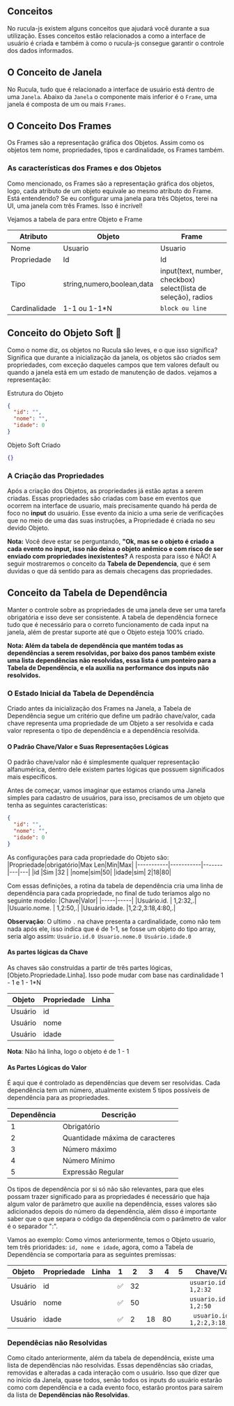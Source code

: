 ## Conceitos

No rucula-js existem alguns conceitos que ajudará você durante a sua utilização. Esses conceitos estão relacionados a como a interface de usuário é criada e também à como o rucula-js consegue garantir o controle dos dados informados.

## O Conceito de Janela

No Rucula, tudo que é relacionado a interface de usuário está dentro de uma `Janela`. Abaixo da `Janela` o componente mais inferior é o `Frame`, uma janela é composta de um ou mais `Frames`. 

## O Conceito Dos Frames

Os Frames são a representação gráfica dos Objetos. Assim como os objetos tem nome, propriedades, tipos e cardinalidade, os Frames também.  

### As características dos Frames e dos Objetos 

Como mencionado, os Frames são a representação gráfica dos objetos, logo, cada atributo de um objeto equivale ao mesmo atributo do Frame.  Está entendendo? Se eu configurar uma janela para três Objetos, terei na UI, uma janela com três Frames. Isso é incrível!

Vejamos a tabela de para entre Objeto e Frame

|Atributo|Objeto|Frame|
|-|-|-|
|Nome|Usuario|Usuario|
|Propriedade|Id|Id|
|Tipo|string,numero,boolean,data|input(text, number, checkbox) select(lista de seleção), radios|
|Cardinalidade|1-1 ou 1-1*N|`block ou line`|

## Conceito do Objeto Soft 🧩

Como o nome diz, os objetos no Rucula são leves, e o que isso significa? Significa que durante a inicialização da janela, os objetos são criados sem 
propriedades, com exceção daqueles campos que tem valores default ou quando a janela está em um estado de manutenção de dados. vejamos a representação:

Estrutura do Objeto
```json
{
  "id": "",
  "nome": "",
  "idade": 0
}
```
Objeto Soft Criado
```json
{}
```
### A Criação das Propriedades

Após a criação dos Objetos, as propriedades já estão aptas a serem criadas. Essas propriedades são criadas com base em eventos que ocorrem na interface de usuario, mais precisamente quando há perda de foco no **input** do usuário. Esse evento da inicio a uma serie de verificações que no meio de uma das suas instruções, a Propriedade é criada no seu devido Objeto.

**Nota:** Você deve estar se perguntando, **"Ok, mas se o objeto é criado a cada evento no input, isso não deixa o objeto anêmico e com risco de ser enviado com propriedades inexistentes?** A resposta para isso é NÂO! A seguir mostraremos o conceito da **Tabela de Dependencia**, que é sem duvidas o que dá sentido para as demais checagens das propriedades. 

## Conceito da Tabela de Dependência
Manter o controle sobre as propriedades de uma janela deve ser uma tarefa obrigatória e isso deve ser consistente. A tabela de dependência fornece tudo que é necessário para o correto funcionamento de cada input na janela, além de prestar suporte até que o Objeto esteja 100% criado.

**Nota: Além da tabela de dependência que mantém todas as dependências a serem resolvidas, por baixo dos panos também existe uma lista dependências não resolvidas, essa lista é um ponteiro para a Tabela de Dependência, e ela auxilia na performance dos inputs não resolvidos.**

### O Estado Inicial da Tabela de Dependência 
Criado antes da inicialização  dos Frames na Janela, a Tabela de Dependência segue um critério que define um padrão chave/valor, cada chave representa uma propriedade de um Objeto a ser resolvida e cada valor representa o tipo de dependência e a dependência resolvida.

#### O Padrão Chave/Valor e Suas Representações Lógicas

O padrão chave/valor não é simplesmente qualquer representação alfanumérica, dentro dele existem partes lógicas que possuem significados mais específicos.

Antes de começar, vamos imaginar que estamos criando uma Janela simples para cadastro de usuários, para isso, precisamos de um objeto que tenha as seguintes características: 
```json
{
  "id": "",
  "nome": "",
  "idade": 0
}
```
As configurações para cada propriedade do Objeto são:
|Propriedade|obrigatório|Max Len|Min|Max|
|-----------|-----------|-------|---|---|
|id         |Sim        |32     |
|nome|sim|50|
|idade|sim| 2|18|80|

Com essas definições, a rotina da tabela de dependência cria uma linha de dependência para cada propriedade, no final de tudo teríamos algo no seguinte modelo:
|Chave|Valor|
|-----|-----|
|Usuário.id. | 1,2:32,.|
|Usuario.nome. | 1,2:50,.|
|Usuário.idade. |1,2:2,3:18,4:80,.|

**Observação**: O ultimo `.` na chave presenta a cardinalidade, como não tem nada após ele, isso indica que é de 1-1, se fosse um objeto do tipo array, seria algo assim:  `Usuário.id.0 Usuario.nome.0 Usuário.idade.0`

#### As partes lógicas da Chave

As chaves são construídas a partir de três partes lógicas, [Objeto.Propriedade.Linha].
Isso pode mudar com base nas cardinalidade  1 - 1 e 1 - 1*N

|Objeto|Propriedade|Linha|
|-|-|-|
|Usuário|id||
|Usuário|nome||
|Usuário|idade||

**Nota**: Não há linha, logo o objeto é de 1 - 1

#### As Partes Lógicas do Valor

É aqui que é controlado as dependências que devem ser resolvidas. Cada dependência tem um número, atualmente existem 5 tipos possíveis de dependência para as propriedades.

|Dependência|Descrição|
|-|-|
|1|Obrigatório|
|2|Quantidade máxima de caracteres|
|3|Número máximo|
|4|Número Mínimo|
|5|Expressão Regular|

Os tipos de dependência por si só não são relevantes, para que eles possam trazer significado para as propriedades é necessário que haja algum valor de parâmetro que auxilie na dependência, esses valores são adicionados depois do número da dependência, além disso é importante saber que o que separa o código da dependência com o parâmetro de valor é o separador ":".

Vamos ao exemplo: Como vimos anteriormente, temos o Objeto usuario, tem três prioridades: `id, nome e idade`, agora, como a Tabela de Dependência se comportaria para as seguintes premissas:

|Objeto|Propriedade|Linha|1|2|3|4|5|Chave/Valor|
|-|-|-|-|-|-|-|-|-|
|Usuário|id||✅|32||||`usuario.id. 1,2:32`|
|Usuário|nome||✅|50||||`usuario.id. 1,2:50`|
|Usuário|idade||✅|2|18|80||` usuario.idade. 1,2:2,3:18,4:80`|

### Dependêcias não Resolvidas
Como citado anteriormente, além da tabela de dependência, existe uma lista de dependências não resolvidas. Essas dependências são criadas, removidas  e alteradas a cada interação com o usuário.
Isso que dizer que no início da Janela, quase todos, senão todos os inputs do usuário estarão como com dependência e a cada evento foco, estarão prontos para saírem da lista de **Dependências não Resolvidas**.
